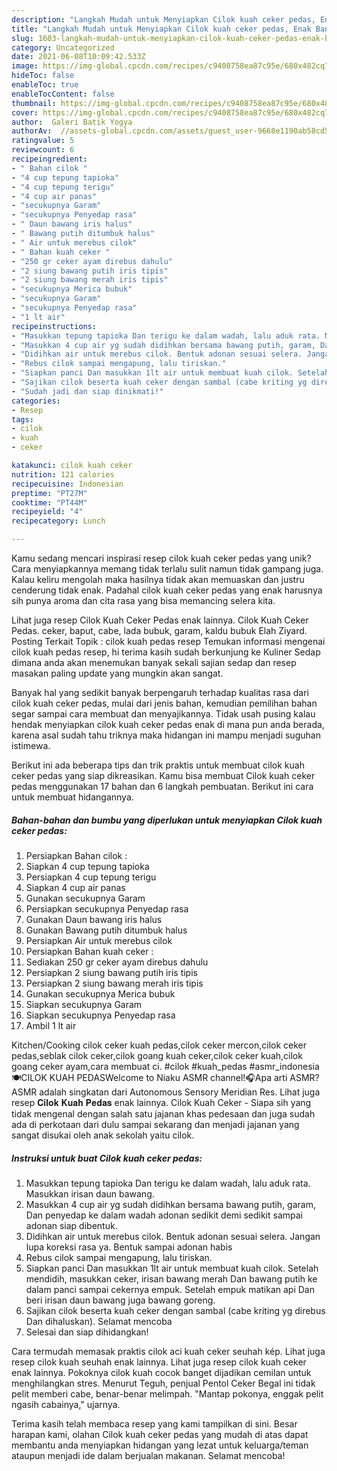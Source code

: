 ```yaml
---
description: "Langkah Mudah untuk Menyiapkan Cilok kuah ceker pedas, Enak Banget"
title: "Langkah Mudah untuk Menyiapkan Cilok kuah ceker pedas, Enak Banget"
slug: 1603-langkah-mudah-untuk-menyiapkan-cilok-kuah-ceker-pedas-enak-banget
category: Uncategorized
date: 2021-06-08T10:09:42.533Z
image: https://img-global.cpcdn.com/recipes/c9408758ea87c95e/680x482cq70/cilok-kuah-ceker-pedas-foto-resep-utama.jpg
hideToc: false
enableToc: true
enableTocContent: false
thumbnail: https://img-global.cpcdn.com/recipes/c9408758ea87c95e/680x482cq70/cilok-kuah-ceker-pedas-foto-resep-utama.jpg
cover: https://img-global.cpcdn.com/recipes/c9408758ea87c95e/680x482cq70/cilok-kuah-ceker-pedas-foto-resep-utama.jpg
author:  Galeri Batik Yogya
authorAv:  //assets-global.cpcdn.com/assets/guest_user-9668e1190ab58cd58d666d5934e79c79da2e02f4421a6ed9abc4b163da97d6e7.png
ratingvalue: 5
reviewcount: 6
recipeingredient:
- " Bahan cilok "
- "4 cup tepung tapioka"
- "4 cup tepung terigu"
- "4 cup air panas"
- "secukupnya Garam"
- "secukupnya Penyedap rasa"
- " Daun bawang iris halus"
- " Bawang putih ditumbuk halus"
- " Air untuk merebus cilok"
- " Bahan kuah ceker "
- "250 gr ceker ayam direbus dahulu"
- "2 siung bawang putih iris tipis"
- "2 siung bawang merah iris tipis"
- "secukupnya Merica bubuk"
- "secukupnya Garam"
- "secukupnya Penyedap rasa"
- "1 lt air"
recipeinstructions:
- "Masukkan tepung tapioka Dan terigu ke dalam wadah, lalu aduk rata. Masukkan irisan daun bawang."
- "Masukkan 4 cup air yg sudah didihkan bersama bawang putih, garam, Dan penyedap ke dalam wadah adonan sedikit demi sedikit sampai adonan siap dibentuk."
- "Didihkan air untuk merebus cilok. Bentuk adonan sesuai selera. Jangan lupa koreksi rasa ya. Bentuk sampai adonan habis"
- "Rebus cilok sampai mengapung, lalu tiriskan."
- "Siapkan panci Dan masukkan 1lt air untuk membuat kuah cilok. Setelah mendidih, masukkan ceker, irisan bawang merah Dan bawang putih ke dalam panci sampai cekernya empuk. Setelah empuk matikan api Dan beri irisan daun bawang juga bawang goreng."
- "Sajikan cilok beserta kuah ceker dengan sambal (cabe kriting yg direbus Dan dihaluskan). Selamat mencoba"
- "Sudah jadi dan siap dinikmati!"
categories:
- Resep
tags:
- cilok
- kuah
- ceker

katakunci: cilok kuah ceker 
nutrition: 121 calories
recipecuisine: Indonesian
preptime: "PT27M"
cooktime: "PT44M"
recipeyield: "4"
recipecategory: Lunch

---
```



Kamu sedang mencari inspirasi resep cilok kuah ceker pedas yang unik? Cara menyiapkannya memang tidak terlalu sulit namun tidak gampang juga. Kalau keliru mengolah maka hasilnya tidak akan memuaskan dan justru cenderung tidak enak. Padahal cilok kuah ceker pedas yang enak harusnya sih punya aroma dan cita rasa yang bisa memancing selera kita.


Lihat juga resep Cilok Kuah Ceker Pedas enak lainnya. Cilok Kuah Ceker Pedas. ceker, baput, cabe, lada bubuk, garam, kaldu bubuk Elah Ziyard. Posting Terkait Topik : cilok kuah pedas resep Temukan informasi mengenai cilok kuah pedas resep, hi terima kasih sudah berkunjung ke Kuliner Sedap dimana anda akan menemukan banyak sekali sajian sedap dan resep masakan paling update yang mungkin akan sangat.

Banyak hal yang sedikit banyak berpengaruh terhadap kualitas rasa dari cilok kuah ceker pedas, mulai dari jenis bahan, kemudian pemilihan bahan segar sampai cara membuat dan menyajikannya. Tidak usah pusing kalau hendak menyiapkan cilok kuah ceker pedas enak di mana pun anda berada, karena asal sudah tahu triknya maka hidangan ini mampu menjadi suguhan istimewa.


Berikut ini ada beberapa tips dan trik praktis untuk membuat cilok kuah ceker pedas yang siap dikreasikan. Kamu bisa membuat Cilok kuah ceker pedas menggunakan 17 bahan dan 6 langkah pembuatan. Berikut ini cara untuk membuat hidangannya.

<!--inarticleads1-->

##### Bahan-bahan dan bumbu yang diperlukan untuk menyiapkan Cilok kuah ceker pedas:

1. Persiapkan  Bahan cilok :
1. Siapkan 4 cup tepung tapioka
1. Persiapkan 4 cup tepung terigu
1. Siapkan 4 cup air panas
1. Gunakan secukupnya Garam
1. Persiapkan secukupnya Penyedap rasa
1. Gunakan  Daun bawang iris halus
1. Gunakan  Bawang putih ditumbuk halus
1. Persiapkan  Air untuk merebus cilok
1. Persiapkan  Bahan kuah ceker :
1. Sediakan 250 gr ceker ayam direbus dahulu
1. Persiapkan 2 siung bawang putih iris tipis
1. Persiapkan 2 siung bawang merah iris tipis
1. Gunakan secukupnya Merica bubuk
1. Siapkan secukupnya Garam
1. Siapkan secukupnya Penyedap rasa
1. Ambil 1 lt air


Kitchen/Cooking cilok ceker kuah pedas,cilok ceker mercon,cilok ceker pedas,seblak cilok ceker,cilok goang kuah ceker,cilok ceker kuah,cilok goang ceker ayam,cara membuat ci. #cilok #kuah_pedas #asmr_indonesia🍽CILOK KUAH PEDASWelcome to Niaku ASMR channel!🎧Apa arti ASMR? ASMR adalah singkatan dari Autonomous Sensory Meridian Res. Lihat juga resep 𝐂𝐢𝐥𝐨𝐤 𝐊𝐮𝐚𝐡 𝐏𝐞𝐝𝐚𝐬 enak lainnya. Cilok Kuah Ceker - Siapa sih yang tidak mengenal dengan salah satu jajanan khas pedesaan dan juga sudah ada di perkotaan dari dulu sampai sekarang dan menjadi jajanan yang sangat disukai oleh anak sekolah yaitu cilok. 

<!--inarticleads2-->

##### Instruksi untuk buat Cilok kuah ceker pedas:

1. Masukkan tepung tapioka Dan terigu ke dalam wadah, lalu aduk rata. Masukkan irisan daun bawang.
1. Masukkan 4 cup air yg sudah didihkan bersama bawang putih, garam, Dan penyedap ke dalam wadah adonan sedikit demi sedikit sampai adonan siap dibentuk.
1. Didihkan air untuk merebus cilok. Bentuk adonan sesuai selera. Jangan lupa koreksi rasa ya. Bentuk sampai adonan habis
1. Rebus cilok sampai mengapung, lalu tiriskan.
1. Siapkan panci Dan masukkan 1lt air untuk membuat kuah cilok. Setelah mendidih, masukkan ceker, irisan bawang merah Dan bawang putih ke dalam panci sampai cekernya empuk. Setelah empuk matikan api Dan beri irisan daun bawang juga bawang goreng.
1. Sajikan cilok beserta kuah ceker dengan sambal (cabe kriting yg direbus Dan dihaluskan). Selamat mencoba
1. Selesai dan siap dihidangkan!

Cara termudah memasak praktis cilok aci kuah ceker seuhah kép. Lihat juga resep cilok kuah seuhah enak lainnya. Lihat juga resep cilok kuah ceker enak lainnya. Pokoknya cilok kuah cocok banget dijadikan cemilan untuk menghilangkan stres. Menurut Teguh, penjual Pentol Ceker Begal ini tidak pelit memberi cabe, benar-benar melimpah. &#34;Mantap pokonya, enggak pelit ngasih cabainya,&#34; ujarnya. 

Terima kasih telah membaca resep yang kami tampilkan di sini. Besar harapan kami, olahan Cilok kuah ceker pedas yang mudah di atas dapat membantu anda menyiapkan hidangan yang lezat untuk keluarga/teman ataupun menjadi ide dalam berjualan makanan. Selamat mencoba!
